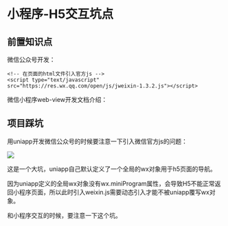 # 小程序-H5交互坑点

## 前置知识点

微信公众号开发：

```text
<!-- 在页面的html文件引入官方js -->
<script type="text/javascript" src="https://res.wx.qq.com/open/js/jweixin-1.3.2.js"></script>
```

微信小程序web-view开发文档介绍：



## 项目踩坑

用uniapp开发微信公众号的时候要注意一下引入微信官方js的问题：

![](https://tcs-devops.aliyuncs.com/storage/1128f4703b76894907a4f9984e931b5e0e1a?Signature=eyJhbGciOiJIUzI1NiIsInR5cCI6IkpXVCJ9.eyJBcHBJRCI6IjVlNzQ4MmQ2MjE1MjJiZDVjN2Y5YjMzNSIsIl9hcHBJZCI6IjVlNzQ4MmQ2MjE1MjJiZDVjN2Y5YjMzNSIsIl9vcmdhbml6YXRpb25JZCI6IiIsImV4cCI6MTY1MjUwMTkyMCwiaWF0IjoxNjUxODk3MTIwLCJyZXNvdXJjZSI6Ii9zdG9yYWdlLzExMjhmNDcwM2I3Njg5NDkwN2E0Zjk5ODRlOTMxYjVlMGUxYSJ9.3oJWygdxXjE4-J5QgWZq7kQBlj_BZ-OSOXgCo88hOh0&download=%E4%BC%81%E4%B8%9A%E5%BE%AE%E4%BF%A1%E6%88%AA%E5%9B%BE_16276171004958.png "")

这是一个大坑，uniapp自己默认定义了一个全局的wx对象用于h5页面的导航。

因为uniapp定义的全局wx对象没有wx.miniProgram属性，会导致H5不能正常返回小程序页面，所以此时引入weixin.js需要动态引入才能不被uniapp覆写wx对象。

和小程序交互的时候，要注意一下这个坑。

